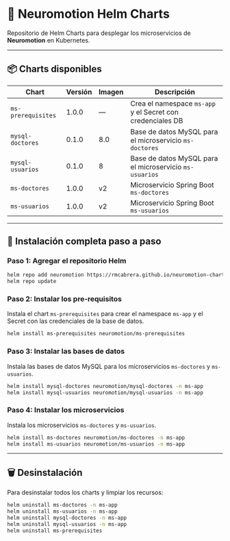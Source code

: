 # 🧠 Neuromotion Helm Charts

Repositorio de Helm Charts para desplegar los microservicios de **Neuromotion** en Kubernetes.

---

## 📦 Charts disponibles

| Chart                   | Versión | Imagen | Descripción                                                  |
|-------------------------|---------|--------|--------------------------------------------------------------|
| `ms-prerequisites`      | 1.0.0   | —      | Crea el namespace `ms-app` y el Secret con credenciales DB   |
| `mysql-doctores`        | 0.1.0   | 8.0    | Base de datos MySQL para el microservicio `ms-doctores`      |
| `mysql-usuarios`        | 0.1.0   | 8      | Base de datos MySQL para el microservicio `ms-usuarios`      |
| `ms-doctores`           | 1.0.0   | v2     | Microservicio Spring Boot `ms-doctores`                      |
| `ms-usuarios`           | 1.0.0   | v2     | Microservicio Spring Boot `ms-usuarios`                      |

---

## 🚀 Instalación completa paso a paso

### Paso 1: Agregar el repositorio Helm

```bash
helm repo add neuromotion https://rmcabrera.github.io/neuromotion-charts/
helm repo update
```

### Paso 2: Instalar los pre-requisitos

Instala el chart `ms-prerequisites` para crear el namespace `ms-app` y el Secret con las credenciales de la base de datos.

```bash
helm install ms-prerequisites neuromotion/ms-prerequisites 
```

### Paso 3: Instalar las bases de datos

Instala las bases de datos MySQL para los microservicios `ms-doctores` y `ms-usuarios`.

```bash
helm install mysql-doctores neuromotion/mysql-doctores -n ms-app
helm install mysql-usuarios neuromotion/mysql-usuarios -n ms-app
```

### Paso 4: Instalar los microservicios

Instala los microservicios `ms-doctores` y `ms-usuarios`.

```bash
helm install ms-doctores neuromotion/ms-doctores -n ms-app
helm install ms-usuarios neuromotion/ms-usuarios -n ms-app
```

---

## 🗑️ Desinstalación

Para desinstalar todos los charts y limpiar los recursos:

```bash
helm uninstall ms-doctores -n ms-app
helm uninstall ms-usuarios -n ms-app
helm uninstall mysql-doctores -n ms-app
helm uninstall mysql-usuarios -n ms-app
helm uninstall ms-prerequisites

